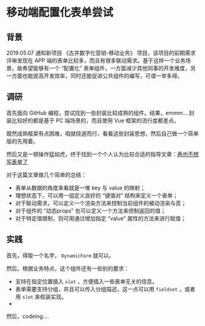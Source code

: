 # 移动端配置化表单尝试

## 背景

2019.05.07 通知新项目 《古井数字化营销-移动业务》 项目，该项目的前期需求评审发现在 APP 端的表单比较多，而且有很多联动需求。基于这样一个业务场景，故希望能够有一个 “配置化” 表单组件，一方面减少其他同事的开发难度，另一方面也能提高开发效率，同时还能促进公共组件的编写，可谓一举多得。  

## 调研

首先面向 GitHub 编程，尝试找到一些封装比较成熟的组件。结果，emmm....封装比较好的都是基于 PC 端场景的，而且使用 Vue 框架的流行度都差点。  

既然成熟框架有点困难，咱就绕道而行，看看这些封装思想，然后自己做一个简单版的先用着。  

然后又是一顿操作猛如虎，终于找到一个个人认为比较合适的指导文章：[再也不想写表单了](https://zhuanlan.zhihu.com/p/48241645)  

对于这篇文章做几个简单的总结：  

* 表单从数据的角度来看就是一堆 key 与 value 的映射；  
* 理想状态下，可以用一组定义良好的 “键值对” 结构来定义一个表单；  
* 对于联动需求，可以定义一个渲染方法来控制当前组件的被动渲染与否；  
* 对于组件的 “动态props” 也可以定义一个方法来控制返回的值；  
* 对于特定值限制，则可用通过增加指定 “value” 属性的方法来进行赋值；  

## 实践

首先，得取一个名字， `DynamicForm` 就可以。  

然后，根据业务特点，这个组件还有一些别的要求：  
* 支持在指定位置插入 `slot` ，方便插入一些表单无关的信息。  
* 表单需要支持分组，并且可以传入分组描述，这一点可以用 `fieldset` ，或者用 `slot` 来假装实现。  
* 

然后，codeing....  
